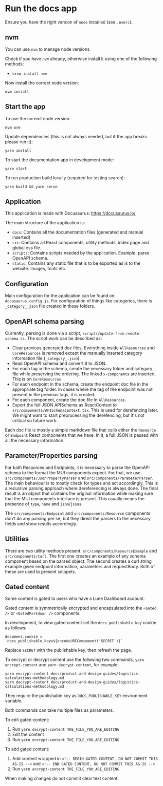 # Run the docs app

Ensure you have the right version of `node` installed (see `.nvmrc`).


## nvm

You can use `nvm` to manage node versions.

Check if you have `nvm` already, otherwise install it using one of the following methods:
* `brew install nvm`

Now install the correct node version:

```
nvm install
```

## Start the app

To use the correct node version:

```
nvm use
```

Update dependencies (this is not always needed, but if the app breaks please run it):

```
yarn install
```

To start the documentation app in development mode:

```
yarn start
```

To run production build locally (required for testing search):

```
yarn build && yarn serve
```

## Application

This application is made with Docusaurus:
https://docusaurus.io/

The main structure of the application is:

- `docs`: Contains all the documentation files (generated and manual inserted)
- `src`: Contains all React components, utility methods, index page and global css file.
- `scripts`: Contains scripts needed by the application. Example: parse OpenAPI schema.
- `static`: Contains any static file that is to be exported as is to the website. Images, fonts etc.

## Configuration

Main configuration for the application can be found on `docusaurus.config.js`. For configuration
of things like categories, there is `_category_.json` file created in these folders.

## OpenAPI schema parsing

Currently, parsing is done via a script, `scripts/update-from-remote-schema.ts`.
The script work can be described as:

- Clear previous generated doc files. Everything inside `AllResources` and `CoreResources`
  is removed except the manually inserted category information file (`_category_.json`).
- Read OpenAPI schema and convert it to JSON.
- For each tag in the schema, create the necessary folder and category file while preserving
  the ordering. The linked `x-components` are inserted. This is on `CoreResources`
- For each endpoint in the schema, create the endpoint doc file in the appropriate tag folder.
  In cases where the tag of the endpoint was not present in the previous tags, it is created.
- For each component, create the doc file in `AllResources`.
- Export the full JSON APISchema as ReactContext to `src/components/APISchemaContext.tsx`. This is
  used for derefencing later. We might want to start preprocessing the derefencing, but it's not critical
  so future work.

Each doc file is mostly a simple markdown file that calls either the `Resource` or `Endpoint` React
components that we have. In it, a full JSON is passed with all the necessary information.

## Parameter/Properties parsing

For both Resources and Endpoints, it is necessary to parse the OpenAPI schema to the format the MUI
components expect. For that, we use `src/components/JsonPropertyParser` and
`src/components/ParameterParser`. The main behaviour is to mostly check for types and act accordingly.
This is a recursive parsing approach where dereferencing is always done. The final result is an object
that contains the original information while making sure that the MUI components interface is present.
This usually means the presence of `type`, `name` and `json`/`jsons`.

The `src/components/Endpoint` and `src/components/Resource` components don't do any parsing per se,
but they direct the parsers to the necessary fields and show results accordingly.

## Utilities

There are two utility methods present. `src/components/ResourceExample` and `src/components/Curl`. The
first one creates an example of any schema component based on the parsed object. The second creates a
curl string example given endpoint information, parameters and requestBody. Both of these are used
to present snippets.

## Gated content

Some content is gated to users who have a Lune Dashboard account.

Gated content is symmetrically encrypted and encapsulated into the `<Gated />` or `<GatedMarkdown />` components.

In development, to view gated content set the `docs_publishable_key` cookie as follows:

```
document.cookie = `docs_publishable_key=${encodeURIComponent('SECRET')}`
```

Replace `SECRET` with the publishable key, then refresh the page.

To encrypt or decrypt content use the following two commands, `yarn encrypt-content` and `yarn decrypt-content`, for example:

```
yarn encrypt-content docs/product-and-design-guides/logistics-calculations-methodology.md
yarn decrypt-content docs/product-and-design-guides/logistics-calculations-methodology.md
```

They require the publishable key as `DOCS_PUBLISHABLE_KEY` environment variable.

Both commands can take multiple files as parameters.

To edit gated content:
1. Run `yarn decrypt-content THE_FILE_YOU_ARE_EDITING`
2. Edit the content
3. Run `yarn encrypt-content THE_FILE_YOU_ARE_EDITING`

To add gated content:
1. Add content wrapped in `<!-- BEGIN GATED CONTENT, DO NOT COMMIT THIS AS-IS -->` and
   `<!-- END GATED CONTENT, DO NOT COMMIT THIS AS-IS -->`
2. Run `yarn encrypt-content THE_FILE_YOU_ARE_EDITING`

When making changes do not commit clear text content.
